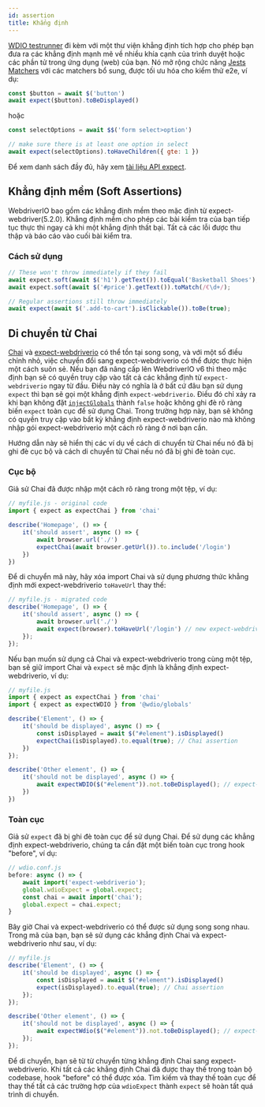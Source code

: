```yaml
---
id: assertion
title: Khẳng định
---
```


[WDIO testrunner](https://webdriver.io/docs/clioptions) đi kèm với một thư viện khẳng định tích hợp cho phép bạn đưa ra các khẳng định mạnh mẽ về nhiều khía cạnh của trình duyệt hoặc các phần tử trong ứng dụng (web) của bạn. Nó mở rộng chức năng [Jests Matchers](https://jestjs.io/docs/en/using-matchers) với các matchers bổ sung, được tối ưu hóa cho kiểm thử e2e, ví dụ:

```js
const $button = await $('button')
await expect($button).toBeDisplayed()
```

hoặc

```js
const selectOptions = await $$('form select>option')

// make sure there is at least one option in select
await expect(selectOptions).toHaveChildren({ gte: 1 })
```

Để xem danh sách đầy đủ, hãy xem [tài liệu API expect](/docs/api/expect-webdriverio).

## Khẳng định mềm (Soft Assertions)

WebdriverIO bao gồm các khẳng định mềm theo mặc định từ expect-webdriver(5.2.0). Khẳng định mềm cho phép các bài kiểm tra của bạn tiếp tục thực thi ngay cả khi một khẳng định thất bại. Tất cả các lỗi được thu thập và báo cáo vào cuối bài kiểm tra.

### Cách sử dụng

```js
// These won't throw immediately if they fail
await expect.soft(await $('h1').getText()).toEqual('Basketball Shoes');
await expect.soft(await $('#price').getText()).toMatch(/€\d+/);

// Regular assertions still throw immediately
await expect(await $('.add-to-cart').isClickable()).toBe(true);
```

## Di chuyển từ Chai

[Chai](https://www.chaijs.com/) và [expect-webdriverio](https://github.com/webdriverio/expect-webdriverio#readme) có thể tồn tại song song, và với một số điều chỉnh nhỏ, việc chuyển đổi sang expect-webdriverio có thể được thực hiện một cách suôn sẻ. Nếu bạn đã nâng cấp lên WebdriverIO v6 thì theo mặc định bạn sẽ có quyền truy cập vào tất cả các khẳng định từ `expect-webdriverio` ngay từ đầu. Điều này có nghĩa là ở bất cứ đâu bạn sử dụng `expect` thì bạn sẽ gọi một khẳng định `expect-webdriverio`. Điều đó chỉ xảy ra khi bạn không đặt [`injectGlobals`](/docs/configuration#injectglobals) thành `false` hoặc không ghi đè rõ ràng biến `expect` toàn cục để sử dụng Chai. Trong trường hợp này, bạn sẽ không có quyền truy cập vào bất kỳ khẳng định expect-webdriverio nào mà không nhập gói expect-webdriverio một cách rõ ràng ở nơi bạn cần.

Hướng dẫn này sẽ hiển thị các ví dụ về cách di chuyển từ Chai nếu nó đã bị ghi đè cục bộ và cách di chuyển từ Chai nếu nó đã bị ghi đè toàn cục.

### Cục bộ

Giả sử Chai đã được nhập một cách rõ ràng trong một tệp, ví dụ:

```js
// myfile.js - original code
import { expect as expectChai } from 'chai'

describe('Homepage', () => {
    it('should assert', async () => {
        await browser.url('./')
        expectChai(await browser.getUrl()).to.include('/login')
    })
})
```

Để di chuyển mã này, hãy xóa import Chai và sử dụng phương thức khẳng định mới expect-webdriverio `toHaveUrl` thay thế:

```js
// myfile.js - migrated code
describe('Homepage', () => {
    it('should assert', async () => {
        await browser.url('./')
        await expect(browser).toHaveUrl('/login') // new expect-webdriverio API method https://webdriver.io/docs/api/expect-webdriverio.html#tohaveurl
    });
});
```

Nếu bạn muốn sử dụng cả Chai và expect-webdriverio trong cùng một tệp, bạn sẽ giữ import Chai và `expect` sẽ mặc định là khẳng định expect-webdriverio, ví dụ:

```js
// myfile.js
import { expect as expectChai } from 'chai'
import { expect as expectWDIO } from '@wdio/globals'

describe('Element', () => {
    it('should be displayed', async () => {
        const isDisplayed = await $("#element").isDisplayed()
        expectChai(isDisplayed).to.equal(true); // Chai assertion
    })
});

describe('Other element', () => {
    it('should not be displayed', async () => {
        await expectWDIO($("#element")).not.toBeDisplayed(); // expect-webdriverio assertion
    })
})
```

### Toàn cục

Giả sử `expect` đã bị ghi đè toàn cục để sử dụng Chai. Để sử dụng các khẳng định expect-webdriverio, chúng ta cần đặt một biến toàn cục trong hook "before", ví dụ:

```js
// wdio.conf.js
before: async () => {
    await import('expect-webdriverio');
    global.wdioExpect = global.expect;
    const chai = await import('chai');
    global.expect = chai.expect;
}
```

Bây giờ Chai và expect-webdriverio có thể được sử dụng song song nhau. Trong mã của bạn, bạn sẽ sử dụng các khẳng định Chai và expect-webdriverio như sau, ví dụ:

```js
// myfile.js
describe('Element', () => {
    it('should be displayed', async () => {
        const isDisplayed = await $("#element").isDisplayed()
        expect(isDisplayed).to.equal(true); // Chai assertion
    });
});

describe('Other element', () => {
    it('should not be displayed', async () => {
        await expectWdio($("#element")).not.toBeDisplayed(); // expect-webdriverio assertion
    });
});
```

Để di chuyển, bạn sẽ từ từ chuyển từng khẳng định Chai sang expect-webdriverio. Khi tất cả các khẳng định Chai đã được thay thế trong toàn bộ codebase, hook "before" có thể được xóa. Tìm kiếm và thay thế toàn cục để thay thế tất cả các trường hợp của `wdioExpect` thành `expect` sẽ hoàn tất quá trình di chuyển.